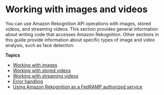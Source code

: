 # Working with images and videos<a name="programming"></a>

You can use Amazon Rekognition API operations with images, stored videos, and streaming videos\. This section provides general information about writing code that accesses Amazon Rekognition\. Other sections in this guide provide information about specific types of image and video analysis, such as face detection\. 

**Topics**
+ [Working with images](images.md)
+ [Working with stored videos](video.md)
+ [Working with streaming videos](streaming-video.md)
+ [Error handling](error-handling.md)
+ [Using Amazon Rekognition as a FedRAMP authorized service](fedramp.md)